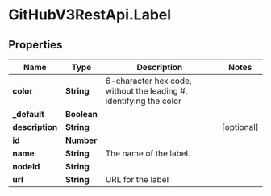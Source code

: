 # GitHubV3RestApi.Label

## Properties

Name | Type | Description | Notes
------------ | ------------- | ------------- | -------------
**color** | **String** | 6-character hex code, without the leading #, identifying the color | 
**_default** | **Boolean** |  | 
**description** | **String** |  | [optional] 
**id** | **Number** |  | 
**name** | **String** | The name of the label. | 
**nodeId** | **String** |  | 
**url** | **String** | URL for the label | 


